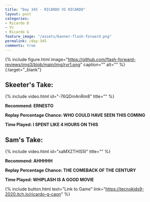 ```yaml
---
title: "Day 345 - RICARDO VS RICARDO"
layout: post
categories:
- Ricardo D
- Vs
- Ricardo G
feature_image: "/assets/banner-flash-forward.png"
permalink: /day-345
comments: true
---
```


{% include figure.html image="https://github.com/flash-forward-reviews/img3/blob/main/img/rvr1.png" caption="" alt="" %}{:target="_blank"}
 
## Skeeter's Take:

{% include video.html id="-76QDmAnRm8" title="" %}

**Recommend: ERNESTO**

**Replay Percentage Chance: WHO COULD HAVE SEEN THIS COMING**

**Time Played: I SPENT LIKE 4 HOURS ON THIS**

## Sam's Take:

{% include video.html id="xaMXZTHIS5I" title="" %}

**Recommend: AHHHHH**

**Replay Percentage Chance: THE COMEBACK OF THE CENTURY**

**Time Played: WHIPLASH IS A GOOD MOVIE**

{% include button.html text="Link to Game" link="https://tecnokids9-2020.itch.io/ricardo-g-caon" %}